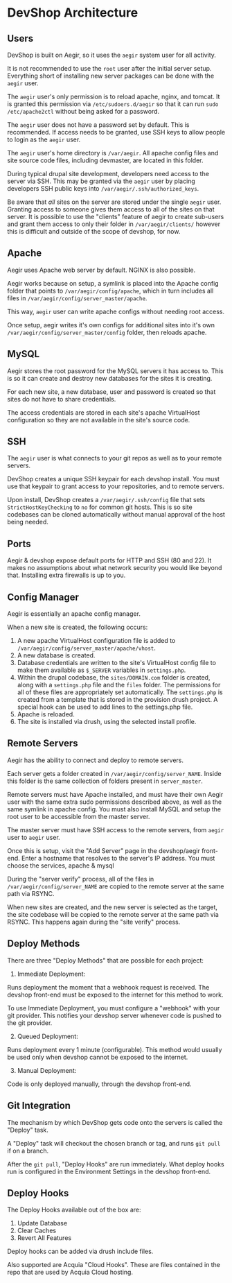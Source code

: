 DevShop Architecture
====================

Users
-----

DevShop is built on Aegir, so it uses the `aegir` system user for all activity.

It is not recommended to use the `root` user after the initial server setup.  Everything short of installing new server packages can be done with the `aegir` user.

The `aegir` user's only permission is to reload apache, nginx, and tomcat.  It is granted this permission via `/etc/sudoers.d/aegir` so that it can run `sudo /etc/apache2ctl` without being asked for a password.

The `aegir` user does not have a password set by default. This is recommended. If access needs to be granted, use SSH keys to allow people to login as the `aegir` user. 

The `aegir` user's home directory is `/var/aegir`.  All apache config files and site source code files, including devmaster, are located in this folder.

During typical drupal site development, developers need access to the server via SSH.  This may be granted via the `aegir` user by placing developers SSH public keys into `/var/aegir/.ssh/authorized_keys`.

Be aware that _all_ sites on the server are stored under the single `aegir` user. Granting access to someone gives them access to all of the sites on that server.  It is possible to use the "clients" feature of aegir to create sub-users and grant them access to only their folder in `/var/aegir/clients/` however this is difficult and outside of the scope of devshop, for now.

Apache
------

Aegir uses Apache web server by default.  NGINX is also possible.

Aegir works because on setup, a symlink is placed into the Apache config folder that points to `/var/aegir/config/apache`, which in turn includes all files in `/var/aegir/config/server_master/apache`.  

This way, `aegir` user can write apache configs without needing root access.

Once setup, aegir writes it's own configs for additional sites into it's own `/var/aegir/config/server_master/config` folder, then reloads apache.

MySQL
-----

Aegir stores the root password for the MySQL servers it has access to.  This is so it can create and destroy new databases for the sites it is creating.

For each new site, a new database, user and password is created so that sites do not have to share credentials.

The access credentials are stored in each site's apache VirtualHost configuration so they are not available in the site's source code.

SSH
---

The `aegir` user is what connects to your git repos as well as to your remote servers.

DevShop creates a unique SSH keypair for each devshop install.  You must use that keypair to grant access to your repositories, and to remote servers.

Upon install, DevShop creates a  `/var/aegir/.ssh/config` file that sets `StrictHostKeyChecking` to `no` for common git hosts.  This is so site codebases can be cloned automatically without manual approval of the host being needed.

Ports
-----

Aegir & devshop expose default ports for HTTP and SSH (80 and 22).  It makes no assumptions about what network security you would like beyond that. Installing extra firewalls is up to you.

Config Manager
--------------

Aegir is essentially an apache config manager.  

When a new site is created, the following occurs: 

1. A new apache VirtualHost configuration file is added to `/var/aegir/config/server_master/apache/vhost`.
2. A new database is created.
3. Database credentials are written to the site's VirtualHost config file to make them available as `$_SERVER` variables in `settings.php`.  
4. Within the drupal codebase, the `sites/DOMAIN.com` folder is created, along with a `settings.php` file and the `files` folder.  The permissions for all of these files are appropriately set automatically.  The `settings.php` is created from a template that is stored in the provision drush project.  A special hook can be used to add lines to the settings.php file.
5. Apache is reloaded.
6. The site is installed via drush, using the selected install profile.

Remote Servers
--------------

Aegir has the ability to connect and deploy to remote servers.

Each server gets a folder created in `/var/aegir/config/server_NAME`.  Inside this folder is the same collection of folders present in `server_master`.

Remote servers must have Apache installed, and must have their own Aegir user with the same extra sudo permissions described above, as well as the same symlink in apache config.  You must also install MySQL and setup the root user to be accessible from the master server.

The master server must have SSH access to the remote servers, from `aegir` user to `aegir` user.

Once this is setup, visit the "Add Server" page in the devshop/aegir front-end. Enter a hostname that resolves to the server's IP address.  You must choose the services, apache & mysql 

During the "server verify" process, all of the files in `/var/aegir/config/server_NAME` are copied to the remote server at the same path via RSYNC.

When new sites are created, and the new server is selected as the target, the site codebase will be copied to the remote server at the same path via RSYNC.  This happens again during the "site verify" process.

Deploy Methods
--------------

There are three "Deploy Methods" that are possible for each project:

1. Immediate Deployment:

  Runs deployment the moment that a webhook request is received.  The devshop front-end must be exposed to the internet for this method to work.  
  
  To use Immediate Deployment, you must configure a "webhook" with your git provider. This notifies your devshop server whenever code is pushed to the git provider.
  
2. Queued Deployment:

  Runs deployment every 1 minute (configurable).  This method would usually be used only when devshop cannot be exposed to the internet.  
  
3. Manual Deployment:

  Code is only deployed manually, through the devshop front-end.  

Git Integration
---------------

The mechanism by which DevShop gets code onto the servers is called the "Deploy" task.

A "Deploy" task will checkout the chosen branch or tag, and runs `git pull` if on a branch.

After the `git pull`, "Deploy Hooks" are run immediately.  What deploy hooks run is configured in the Environment Settings in the devshop front-end. 

Deploy Hooks
------------

The Deploy Hooks available out of the box are:

1. Update Database
2. Clear Caches
3. Revert All Features

Deploy hooks can be added via drush include files.

Also supported are Acquia "Cloud Hooks". These are files contained in the repo that are used by Acquia Cloud hosting.